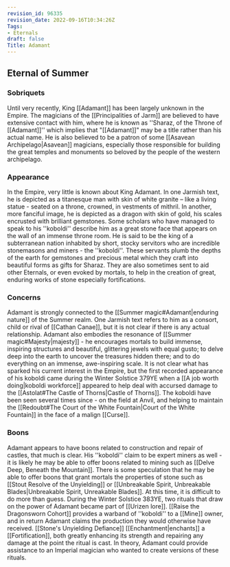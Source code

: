 ```yaml
---
revision_id: 96335
revision_date: 2022-09-16T10:34:26Z
Tags:
- Eternals
draft: false
Title: Adamant
---
```

## Eternal of Summer
### Sobriquets
Until very recently, King [[Adamant]] has been largely unknown in the Empire. The magicians of the [[Principalities of Jarm]] are believed to have extensive contact with him, where he is known as ''Sharaz, of the Throne of [[Adamant]]'' which implies that "[[Adamant]]" may be a title rather than his actual name. He is also believed to be a patron of some [[Asavean Archipelago|Asavean]] magicians, especially those responsible for building the great temples and monuments so beloved by the people of the western archipelago.
### Appearance
In the Empire, very little is known about King Adamant. In one Jarmish text, he is depicted as a titanesque man with skin of white granite – like a living statue - seated on a throne, crowned, in vestments of mithril. In another, more fanciful image, he is depicted as a dragon with skin of gold, his scales encrusted with brilliant gemstones. Some scholars who have managed to speak to his ''koboldi'' describe him as a great stone face that appears on the wall of an immense throne room.
He is said to be the king of a subterranean nation inhabited by short, stocky servitors who are incredible stonemasons and miners - the ''koboldi''. These servants plumb the depths of the earth for gemstones and precious metal which they craft into beautiful forms as gifts for Sharaz. They are also sometimes sent to aid other Eternals, or even evoked by mortals, to help in the creation of great, enduring works of stone especially fortifications.
### Concerns
Adamant is strongly connected to the [[Summer magic#Adamant|enduring nature]] of the Summer realm. One Jarmish text refers to him as a consort, child or rival of [[Cathan Canae]], but it is not clear if there is any actual relationship. Adamant also embodies the resonance of [[Summer magic#Majesty|majesty]] - he encourages mortals to build immense, inspiring structures and beautiful, glittering jewels with equal gusto; to delve deep into the earth to uncover the treasures hidden there; and to do everything on an immense, awe-inspiring scale.
It is not clear what has sparked his current interest in the Empire, but the first recorded appearance of his koboldi came during the Winter Solstice 379YE when a [[A job worth doing|koboldi workforce]] appeared to help deal with accursed damage to the [[Astolat#The Castle of Thorns|Castle of Thorns]]. The koboldi have been seen several times since - on the field at Anvil, and helping to maintain the [[Redoubt#The Court of the White Fountain|Court of the White Fountain]] in the face of a malign [[Curse]].
### Boons
Adamant appears to have boons related to construction and repair of castles, that much is clear. His ''koboldi'' claim to be expert miners as well - it is likely he may be able to offer boons related to mining such as [[Delve Deep, Beneath the Mountain]]. There is some speculation that he may be able to offer boons that grant mortals the properties of stone such as [[Stout Resolve of the Unyielding]] or [[Unbreakable Spirit, Unbreakable Blades|Unbreakable Spirit, Unreakable Blades]]. At this time, it is difficult to do more than guess.
During the Winter Solstice 383YE, two rituals that draw on the power of Adamant became part of [[Urizen lore]]. [[Raise the Dragonsworn Cohort]] provides a warband of ''koboldi'' to a [[Mine]] owner, and in return Adamant claims the production they would otherwise have received. [[Stone's Unyielding Defiance]] [[Enchantment|enchants]] a [[Fortification]], both greatly enhancing its strength and repairing any damage at the point the ritual is cast. In theory, Adamant could provide assistance to an Imperial magician who wanted to create versions of these rituals.